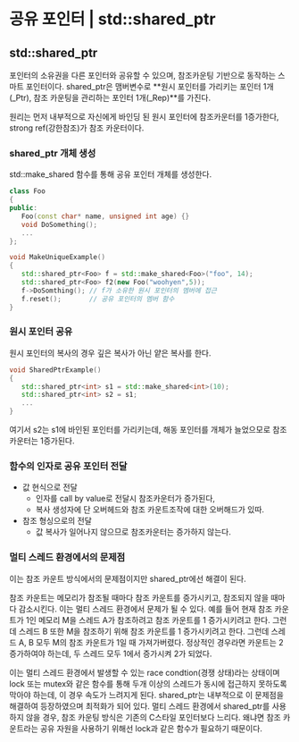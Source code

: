 # 공유 포인터 | std::shared_ptr

## std::shared_ptr
포인터의 소유권을 다른 포인터와 공유할 수 있으며, 참조카운팅 기반으로 동작하는 스마트 포인터이다. shared_ptr은 맴버변수로 **원시 포인터를 가리키는 포인터 1개(_Ptr), 참조 카운팅을 관리하는 포인터 1개(_Rep)**를 가진다. 

원리는 먼저 내부적으로 자신에게 바인딩 된 원시 포인터에 참조카운터를 1증가한다, strong ref(강한참조)가 참조 카운터이다. 
### **shared_ptr 개체 생성**
std::make_shared 함수를 통해 공유 포인터 개체를 생성한다.
```c++
class Foo
{
public:
   Foo(const char* name, unsigned int age) {}
   void DoSomething();
   ...
};

void MakeUniqueExample()
{
   std::shared_ptr<Foo> f = std::make_shared<Foo>("foo", 14);
   std::shared_ptr<Foo> f2(new Foo("woohyen",5));
   f->DoSomthing(); // f가 소유한 원시 포인터의 멤버에 접근
   f.reset();       // 공유 포인터의 멤버 함수 
}
```
### **원시 포인터 공유**
원시 포인터의 복사의 경우 깊은 복사가 아닌 얕은 복사를 한다.
```c++
void SharedPtrExample()
{
   std::shared_ptr<int> s1 = std::make_shared<int>(10);
   std::shared_ptr<int> s2 = s1;
   ...
}
```
여기서 s2는 s1에 바인된 포인터를 가리키는데, 해동 포인터를 개체가 늘었으모로 참조 카운터는 1증가된다.
### **함수의 인자로 공유 포인터 전달**
* 값 현식으로 전달
  * 인자를 call by value로 전달시 참조카운터가 증가된다, 
  * 복사 생성자에 단 오버헤드와 참조 카운트조작에 대한 오버해드가 있따.
* 참조 형싱으로의 전달
  * 값 복사가 일어나지 않으므로 참조카운터는 증가하지 않는다.

### **멀티 스레드 환경에서의 문제점**
이는 참조 카운트 방식에서의 문제점이지만 shared_ptr에선 해결이 된다.

참조 카운트는 메모리가 참조될 때마다 참조 카운트를 증가시키고, 참조되지 않을 때마다 감소시킨다. 이는 멀티 스레드 환경에서 문제가 될 수 있다. 예를 들어 현재 참조 카운트가 1인 메모리 M을 스레드 A가 참조하려고 참조 카운트를 1 증가시키려고 한다. 그런데 스레드 B 또한 M을 참조하기 위해 참조 카운트를 1 증가시키려고 한다. 그런데 스레드 A, B 모두 M의 참조 카운트가 1일 때 가져가버렸다. 정상적인 경우라면 카운트는 2 증가하여야 하는데, 두 스레드 모두 1에서 증가시켜 2가 되었다.

이는 멀티 스레드 환경에서 발생할 수 있는 race condtion(경쟁 상태)라는 상태이며 lock 또는 mutex와 같은 함수를 통해 두개 이상의 스레드가 동시에 접근하지 못하도록 막아야 하는데, 이 경우 속도가 느려지게 된다. shared_ptr는 내부적으로 이 문제점을 해결하여 등장하였으며 최적화가 되어 있다. 멀티 스레드 환경에서 shared_ptr를 사용하지 않을 경우, 참조 카운팅 방식은 기존의 C스타일 포인터보다 느리다. 왜냐면 참조 카운트라는 공유 자원을 사용하기 위해선 lock과 같은 함수가 필요하기 때문이다.